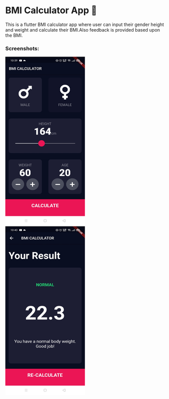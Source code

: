 
# BMI Calculator App 💪
 
This is a flutter BMI calculator app where user can input their gender height and weight and calculate their BMI.Also feedback is provided based upon the BMI.

<h3>Screenshots:</h3>

<img src="images/main.jpg" height="530" width="250">
<br>
<img src="images/result.jpg" height="530" width="250">
